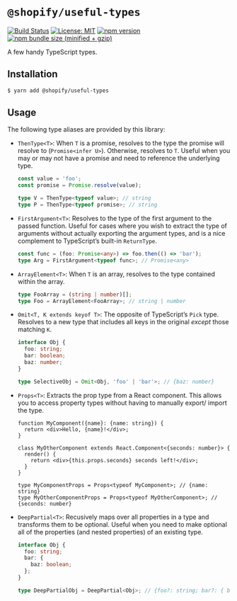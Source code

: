 # `@shopify/useful-types`

[![Build Status](https://travis-ci.org/Shopify/quilt.svg?branch=master)](https://travis-ci.org/Shopify/quilt)
[![License: MIT](https://img.shields.io/badge/License-MIT-green.svg)](LICENSE.md) [![npm version](https://badge.fury.io/js/%40shopify%2Fuseful-types.svg)](https://badge.fury.io/js/%40shopify%2Fuseful-types.svg) [![npm bundle size (minified + gzip)](https://img.shields.io/bundlephobia/minzip/@shopify/useful-types.svg)](https://img.shields.io/bundlephobia/minzip/@shopify/useful-types.svg)

A few handy TypeScript types.

## Installation

```bash
$ yarn add @shopify/useful-types
```

## Usage

The following type aliases are provided by this library:

- `ThenType<T>`: When `T` is a promise, resolves to the type the promise will resolve to (`Promise<infer U>`). Otherwise, resolves to `T`. Useful when you may or may not have a promise and need to reference the underlying type.

  ```ts
  const value = 'foo';
  const promise = Promise.resolve(value);

  type V = ThenType<typeof value>; // string
  type P = ThenType<typeof promise>; // string
  ```

- `FirstArgument<T>`: Resolves to the type of the first argument to the passed function. Useful for cases where you wish to extract the type of arguments without actually exporting the argument types, and is a nice complement to TypeScript’s built-in `ReturnType`.

  ```ts
  const func = (foo: Promise<any>) => foo.then(() => 'bar');
  type Arg = FirstArgument<typeof func>; // Promise<any>
  ```

- `ArrayElement<T>`: When `T` is an array, resolves to the type contained within the array.

  ```ts
  type FooArray = (string | number)[];
  type Foo = ArrayElement<FooArray>; // string | number
  ```

- `Omit<T, K extends keyof T>`: The opposite of TypeScript’s `Pick` type. Resolves to a new type that includes all keys in the original _except_ those matching `K`.

  ```ts
  interface Obj {
    foo: string;
    bar: boolean;
    baz: number;
  }

  type SelectiveObj = Omit<Obj, 'foo' | 'bar'>; // {baz: number}
  ```

- `Props<T>`: Extracts the prop type from a React component. This allows you to access property types without having to manually export/ import the type.

  ```tsx
  function MyComponent({name}: {name: string}) {
    return <div>Hello, {name}!</div>;
  }

  class MyOtherComponent extends React.Component<{seconds: number}> {
    render() {
      return <div>{this.props.seconds} seconds left!</div>;
    }
  }

  type MyComponentProps = Props<typeof MyComponent>; // {name: string}
  type MyOtherComponentProps = Props<typeof MyOtherComponent>; // {seconds: number}
  ```

- `DeepPartial<T>`: Recusively maps over all properties in a type and transforms them to be optional. Useful when you need to make optional all of the properties (and nested properties) of an existing type.

  ```ts
  interface Obj {
    foo: string;
    bar: {
      baz: boolean;
    };
  }

  type DeepPartialObj = DeepPartial<Obj>; // {foo?: string; bar?: { baz?: boolean }}
  ```
